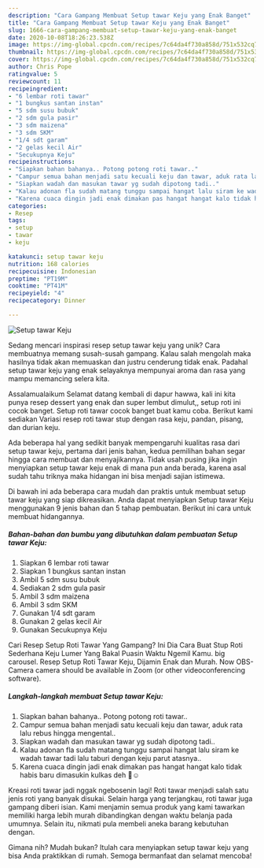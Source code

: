 ```yaml
---
description: "Cara Gampang Membuat Setup tawar Keju yang Enak Banget"
title: "Cara Gampang Membuat Setup tawar Keju yang Enak Banget"
slug: 1666-cara-gampang-membuat-setup-tawar-keju-yang-enak-banget
date: 2020-10-08T18:26:23.538Z
image: https://img-global.cpcdn.com/recipes/7c64da4f730a858d/751x532cq70/setup-tawar-keju-foto-resep-utama.jpg
thumbnail: https://img-global.cpcdn.com/recipes/7c64da4f730a858d/751x532cq70/setup-tawar-keju-foto-resep-utama.jpg
cover: https://img-global.cpcdn.com/recipes/7c64da4f730a858d/751x532cq70/setup-tawar-keju-foto-resep-utama.jpg
author: Chris Pope
ratingvalue: 5
reviewcount: 11
recipeingredient:
- "6 lembar roti tawar"
- "1 bungkus santan instan"
- "5 sdm susu bubuk"
- "2 sdm gula pasir"
- "3 sdm maizena"
- "3 sdm SKM"
- "1/4 sdt garam"
- "2 gelas kecil Air"
- "Secukupnya Keju"
recipeinstructions:
- "Siapkan bahan bahanya.. Potong potong roti tawar.."
- "Campur semua bahan menjadi satu kecuali keju dan tawar, aduk rata lalu rebus hingga mengental.."
- "Siapkan wadah dan masukan tawar yg sudah dipotong tadi.."
- "Kalau adonan fla sudah matang tunggu sampai hangat lalu siram ke wadah tawar tadi lalu taburi dengan keju parut atasnya.."
- "Karena cuaca dingin jadi enak dimakan pas hangat hangat kalo tidak habis baru dimasukin kulkas deh 🤭☺"
categories:
- Resep
tags:
- setup
- tawar
- keju

katakunci: setup tawar keju 
nutrition: 168 calories
recipecuisine: Indonesian
preptime: "PT19M"
cooktime: "PT41M"
recipeyield: "4"
recipecategory: Dinner

---
```



![Setup tawar Keju](https://img-global.cpcdn.com/recipes/7c64da4f730a858d/751x532cq70/setup-tawar-keju-foto-resep-utama.jpg)

Sedang mencari inspirasi resep setup tawar keju yang unik? Cara membuatnya memang susah-susah gampang. Kalau salah mengolah maka hasilnya tidak akan memuaskan dan justru cenderung tidak enak. Padahal setup tawar keju yang enak selayaknya mempunyai aroma dan rasa yang mampu memancing selera kita.

Assalamualaikum Selamat datang kembali di dapur hawwa, kali ini kita punya resep dessert yang enak dan super lembut dimulut,, setup roti ini cocok banget. Setup roti tawar cocok banget buat kamu coba. Berikut kami sediakan Variasi resep roti tawar stup dengan rasa keju, pandan, pisang, dan durian keju.

Ada beberapa hal yang sedikit banyak mempengaruhi kualitas rasa dari setup tawar keju, pertama dari jenis bahan, kedua pemilihan bahan segar hingga cara membuat dan menyajikannya. Tidak usah pusing jika ingin menyiapkan setup tawar keju enak di mana pun anda berada, karena asal sudah tahu triknya maka hidangan ini bisa menjadi sajian istimewa.


Di bawah ini ada beberapa cara mudah dan praktis untuk membuat setup tawar keju yang siap dikreasikan. Anda dapat menyiapkan Setup tawar Keju menggunakan 9 jenis bahan dan 5 tahap pembuatan. Berikut ini cara untuk membuat hidangannya.

<!--inarticleads1-->

##### Bahan-bahan dan bumbu yang dibutuhkan dalam pembuatan Setup tawar Keju:

1. Siapkan 6 lembar roti tawar
1. Siapkan 1 bungkus santan instan
1. Ambil 5 sdm susu bubuk
1. Sediakan 2 sdm gula pasir
1. Ambil 3 sdm maizena
1. Ambil 3 sdm SKM
1. Gunakan 1/4 sdt garam
1. Gunakan 2 gelas kecil Air
1. Gunakan Secukupnya Keju


Cari Resep Setup Roti Tawar Yang Gampang? Ini Dia Cara Buat Stup Roti Sederhana Keju Lumer Yang Bakal Puasin Waktu Ngemil Kamu. big carousel. Resep Setup Roti Tawar Keju, Dijamin Enak dan Murah. Now OBS-Camera camera should be available in Zoom (or other videoconferencing software). 

<!--inarticleads2-->

##### Langkah-langkah membuat Setup tawar Keju:

1. Siapkan bahan bahanya.. Potong potong roti tawar..
1. Campur semua bahan menjadi satu kecuali keju dan tawar, aduk rata lalu rebus hingga mengental..
1. Siapkan wadah dan masukan tawar yg sudah dipotong tadi..
1. Kalau adonan fla sudah matang tunggu sampai hangat lalu siram ke wadah tawar tadi lalu taburi dengan keju parut atasnya..
1. Karena cuaca dingin jadi enak dimakan pas hangat hangat kalo tidak habis baru dimasukin kulkas deh 🤭☺


Kreasi roti tawar jadi nggak ngebosenin lagi! Roti tawar menjadi salah satu jenis roti yang banyak disukai. Selain harga yang terjangkau, roti tawar juga gampang diberi isian. Kami menjamin semua produk yang kami tawarkan memiliki harga lebih murah dibandingkan dengan waktu belanja pada umumnya. Selain itu, nikmati pula membeli aneka barang kebutuhan dengan. 

Gimana nih? Mudah bukan? Itulah cara menyiapkan setup tawar keju yang bisa Anda praktikkan di rumah. Semoga bermanfaat dan selamat mencoba!
